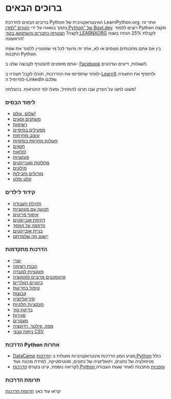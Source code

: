 # ברוכים הבאים

ברוכים הבאים להדרכת Python האינטראקטיבית של LearnPython.org. אתר זה נתמך בגאווה על ידי [הקורס "למדו Python" של Boot.dev](https://www.boot.dev/courses/learn-python?promo=LEARNXORG). רוצים ללמוד Python מקצה לקצה? [הצטרפו כחברים והשתמשו בקוד LEARNXORG](https://www.boot.dev/pricing?promo=LEARNXORG) לקבלת 25% הנחה בשנה הראשונה!

בין אם אתם מתכנתים מנוסים או לא, אתר זה מיועד לכל מי שמעוניין ללמוד את שפת התכנות Python.<br>

אתם מוזמנים להצטרף לקבוצה שלנו ב- <a href="http://www.facebook.com/groups/180708015327157/">Facebook</a> לשאלות, דיונים ועדכונים.

לאחר שתסיימו את ההדרכות, תוכלו לקבל תעודה ב-[LearnX](https://www.learnx.org) ולהוסיף את התעודה לפרופיל ה-LinkedIn שלכם.

פשוט לחצו על הפרק שבו תרצו להתחיל, ופעלו לפי ההוראות. בהצלחה!<br>

### לימוד הבסיס

- [שלום, עולם!](Hello,%20World!)
- [משתנים וסוגים](Variables%20and%20Types)
- [רשימות](Lists)
- [מפעילים בסיסיים](Basic%20Operators)
- [עיצוב מחרוזות](String%20Formatting)
- [פעולות מחרוזת בסיסיות](Basic%20String%20Operations)
- [תנאים](Conditions)
- [לולאות](Loops)
- [פונקציות](Functions)
- [מחלקות ואובייקטים](Classes%20and%20Objects)
- [מילונים](Dictionaries)
- [מודולים וחבילות](Modules%20and%20Packages)
- [קלט ופלט](Input%20and%20Output)

### קידוד לילדים
- [תחילת העבודה](https://codingforkids.io/play/python/intro-level1)
- [תנועה עם פונקציות](https://codingforkids.io/play/python/intro-level2)
- [איסוף פריטים](https://codingforkids.io/play/python/intro-level3)
- [דחיפת אובייקטים](https://codingforkids.io/play/python/intro-level4)
- [הדפסה על המסך](https://codingforkids.io/play/python/intro-level5)
- [בניית אובייקטים](https://codingforkids.io/play/python/intro-level6)
- [יישום מה שלמדתם](https://codingforkids.io/play/python/intro-level7)

### הדרכות מתקדמות

- [יוצרי](Generators)
- [הבנת רשימה](List%20Comprehensions)
- [פונקציות למבדה](Lambda%20functions)
- [ארגומנטים מרובים לפונקציה](Multiple%20Function%20Arguments)
- [ביטויים רגולריים](Regular%20Expressions)
- [טיפול בחריגות](Exception%20Handling)
- [קבוצות](Sets)
- [סיריאליזציה](Serialization)
- [פונקציות חלקיות](Partial%20functions)
- [בדיקת קוד](Code%20Introspection)
- [סגירות](Closures)
- [מעטרים](Decorators)
- [מפה, פילטר, רדוקציה](Map,%20Filter,%20Reduce)
- [ניתוח קבצי CSV](Parsing%20CSV%20Files)

### הדרכות Python אחרות

- [DataCamp](https://datacamp.pxf.io/c/67577/1012793/13294?sharedId=learnpython.org) מציע המון הדרכות אינטראקטיביות מעולות ב-[הדרכות Python](https://datacamp.pxf.io/c/67577/1012793/13294?sharedId=learnpython.org) כולל מניפולציה של נתונים, ויזואליזציה של נתונים, סטטיסטיקה, למידת מכונה ועוד
- לקריאה נוספת, עיינו בקורס [הדרכות Python והפניות](http://www.afterhoursprogramming.com/index.php?article=181) מתכנות לאחר שעות העבודה

### תרומת הדרכות

קראו עוד כאן: [תרומת הדרכות](Contributing%20Tutorials)
